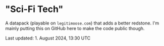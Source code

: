 # "Sci-Fi Tech"
A datapack (playable on `legitimoose.com`) that adds a better redstone.
I'm mainly putting this on GitHub here to make the code public though.

Last updated: 1. August 2024, 13:30 UTC

